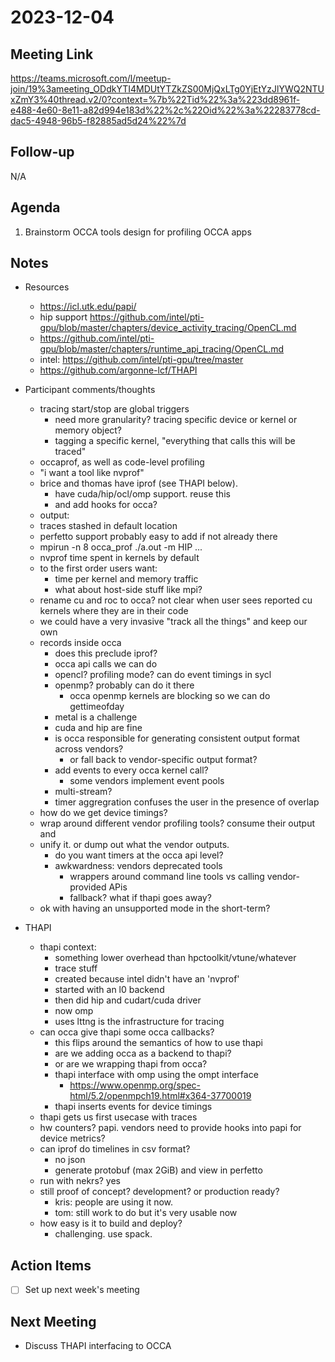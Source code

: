 # 2023-12-04

## Meeting Link

https://teams.microsoft.com/l/meetup-join/19%3ameeting_ODdkYTI4MDUtYTZkZS00MjQxLTg0YjEtYzJlYWQ2NTUxZmY3%40thread.v2/0?context=%7b%22Tid%22%3a%223dd8961f-e488-4e60-8e11-a82d994e183d%22%2c%22Oid%22%3a%22283778cd-dac5-4948-96b5-f82885ad5d24%22%7d

## Follow-up

N/A

## Agenda

1. Brainstorm OCCA tools design for profiling OCCA apps

## Notes

- Resources
  - https://icl.utk.edu/papi/
  - hip support https://github.com/intel/pti-gpu/blob/master/chapters/device_activity_tracing/OpenCL.md
  - https://github.com/intel/pti-gpu/blob/master/chapters/runtime_api_tracing/OpenCL.md
  - intel: https://github.com/intel/pti-gpu/tree/master
  - https://github.com/argonne-lcf/THAPI

- Participant comments/thoughts
  - tracing start/stop are global triggers
    - need more granularity?  tracing specific device or kernel or memory object?
    - tagging a specific kernel, "everything that calls this will be traced"
  - occaprof, as well as code-level profiling
  - "i want a tool like nvprof"
  - brice and thomas have iprof (see THAPI below).
    - have cuda/hip/ocl/omp support.  reuse this
    - and add hooks for occa?
  - output:
   - traces stashed in default location
   - perfetto support probably easy to add if not already there
  - mpirun -n 8 occa_prof ./a.out -m HIP ...
  - nvprof time spent in kernels by default
  - to the first order users want:
    - time per kernel and memory traffic
    - what about host-side stuff like mpi?
  - rename cu and roc to occa?  not clear when user sees reported cu kernels
    where they are in their code
  - we could have a very invasive "track all the things" and keep our own
  - records inside occa
    - does this preclude iprof?
    - occa api calls we can do
    - opencl?  profiling mode?  can do event timings in sycl
    - openmp?  probably can do it there
      - occa openmp kernels are blocking so we can do gettimeofday
    - metal is a challenge
    - cuda and hip are fine
    - is occa responsible for generating consistent output format across
      vendors?
      - or fall back to vendor-specific output format?
    - add events to every occa kernel call?
      - some vendors implement event pools
    - multi-stream?
    - timer aggregration confuses the user in the presence of overlap
  - how do we get device timings?
  - wrap around different vendor profiling tools?  consume their output and
  - unify it.  or dump out what the vendor outputs.
    - do you want timers at the occa api level?
    - awkwardness: vendors deprecated tools
      - wrappers around command line tools vs calling vendor-provided APis
      - fallback?  what if thapi goes away?
  - ok with having an unsupported mode in the short-term?

- THAPI
  - thapi context:
    - something lower overhead than hpctoolkit/vtune/whatever
    - trace stuff
    - created because intel didn't have an 'nvprof'
    - started with an l0 backend
    - then did hip and cudart/cuda driver
    - now omp
    - uses lttng is the infrastructure for tracing
  - can occa give thapi some occa callbacks?
    - this flips around the semantics of how to use thapi
    - are we adding occa as a backend to thapi?
    - or are we wrapping thapi from occa?
    - thapi interface with omp using the ompt interface
      - https://www.openmp.org/spec-html/5.2/openmpch19.html#x364-37700019
    - thapi inserts events for device timings
  - thapi gets us first usecase with traces
  - hw counters?  papi.  vendors need to provide hooks into papi for device
    metrics?
  - can iprof do timelines in csv format?
    - no json
    - generate protobuf (max 2GiB) and view in perfetto
  - run with nekrs? yes
  - still proof of concept?  development?  or production ready?
    - kris:  people are using it now.
    - tom:  still work to do but it's very usable now
  - how easy is it to build and deploy?
    - challenging.  use spack.

## Action Items

- [ ] Set up next week's meeting

## Next Meeting

- Discuss THAPI interfacing to OCCA
